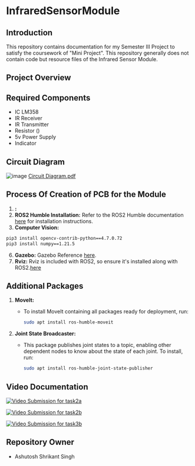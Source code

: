# InfraredSensorModule

## Introduction
This repository contains documentation for my Semester III Project to satisfy the coursework of "Mini Project". This repository generally does not contain code but resource files of the Infrared Sensor Module.

## Project Overview


## Required Components
- IC LM358
- IR Receiver
- IR Transmitter
- Resistor ()
- 5v Power Supply
- Indicator

## Circuit Diagram
  ![image](https://github.com/Ashutoshss/InfraredSensorModule/assets/103228643/764b7738-4fbd-43d9-8f2a-6d3121ac628b)
  [Circuit Diagram.pdf](https://github.com/Ashutoshss/InfraredSensorModule/files/15153404/Circuit.Diagram.pdf)

## Process Of Creation of PCB for the Module
1. **:** 
2. **ROS2 Humble Installation:** Refer to the ROS2 Humble documentation [here](https://docs.ros.org/en/humble/index.html) for installation instructions.
3. **Computer Vision:**
  ```bash
  pip3 install opencv-contrib-python==4.7.0.72
  pip3 install numpy==1.21.5
  ```
6. **Gazebo:** Gazebo Reference [here](https://classic.gazebosim.org/tutorials).
7. **Rviz:** Rviz is included with ROS2, so ensure it's installed along with ROS2.[here](https://classic.gazebosim.org/tutorials?tut=drcsim_visualization&cat=drcsim)
## Additional Packages
1. **MoveIt:**
   - To install MoveIt containing all packages ready for deployment, run:
     ```bash
     sudo apt install ros-humble-moveit
     ```

2. **Joint State Broadcaster:**
   - This package publishes joint states to a topic, enabling other dependent nodes to know about the state of each joint. To install, run:
     ```bash
     sudo apt install ros-humble-joint-state-publisher
     ```




## Video Documentation
[![Video Submission for task2a](https://img.youtube.com/vi/YOUR_VIDEO_ID_HERE/0.jpg)](https://youtu.be/mkCT9SrxkP4?si=ET5bD1K9u_ZSkSv1)

[![Video Submission for task2b](https://img.youtube.com/vi/YOUR_VIDEO_ID_HERE/0.jpg)](https://youtu.be/AUCwfSHWFOo?si=GIza9xTLzzItvdli)

[![Video Submission for task3b](https://img.youtube.com/vi/YOUR_VIDEO_ID_HERE/0.jpg)](https://youtu.be/-_gF3-TqrlM?si=yQI4Bg9eGw3DysPP)



## Repository Owner
- Ashutosh Shrikant Singh
